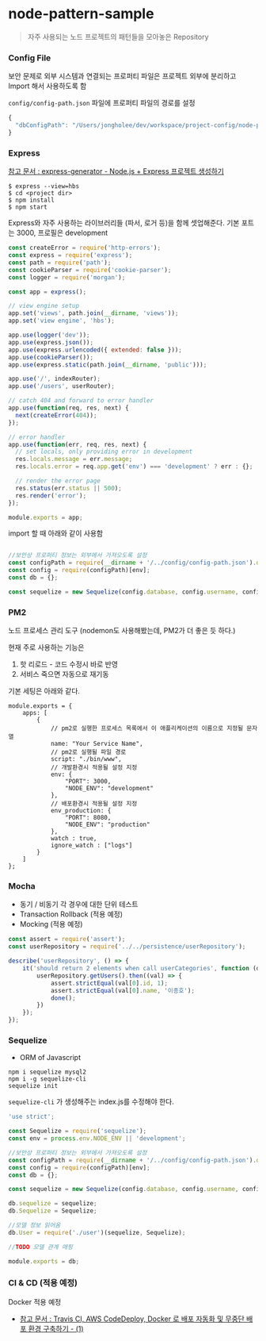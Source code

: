 # node-pattern-sample

> 자주 사용되는 노드 프로젝트의 패턴들을 모아놓은 Repository

### Config File
보안 문제로 외부 시스템과 연결되는 프로퍼티 파일은 프로젝트 외부에 분리하고 Import 해서 사용하도록 함

`config/config-path.json` 파일에 프로퍼티 파일의 경로를 설정
```javascript
{
  "dbConfigPath": "/Users/jongholee/dev/workspace/project-config/node-pattern-sample/config/config.json"
}
```

### Express

[참고 문서 : express-generator - Node.js + Express 프로젝트 생성하기](https://jistol.github.io/nodejs/2017/09/07/express-generator/)

```
$ express --view=hbs
$ cd <project dir>
$ npm install
$ npm start 
```

Express와 자주 사용하는 라이브러리들 (파서, 로거 등)을 함께 셋업해준다. 
기본 포트는 3000, 프로필은 development
 
```javascript
const createError = require('http-errors');
const express = require('express');
const path = require('path');
const cookieParser = require('cookie-parser');
const logger = require('morgan');

const app = express();

// view engine setup
app.set('views', path.join(__dirname, 'views'));
app.set('view engine', 'hbs');

app.use(logger('dev'));
app.use(express.json());
app.use(express.urlencoded({ extended: false }));
app.use(cookieParser());
app.use(express.static(path.join(__dirname, 'public')));

app.use('/', indexRouter);
app.use('/users', userRouter);

// catch 404 and forward to error handler
app.use(function(req, res, next) {
  next(createError(404));
});

// error handler
app.use(function(err, req, res, next) {
  // set locals, only providing error in development
  res.locals.message = err.message;
  res.locals.error = req.app.get('env') === 'development' ? err : {};

  // render the error page
  res.status(err.status || 500);
  res.render('error');
});

module.exports = app;

```


import 할 때 아래와 같이 사용함
```javascript

//보안상 프로퍼티 정보는 외부에서 가져오도록 설정
const configPath = require(__dirname + '/../config/config-path.json').dbConfigPath;
const config = require(configPath)[env];
const db = {};

const sequelize = new Sequelize(config.database, config.username, config.password, config);

```


### PM2
노드 프로세스 관리 도구 (nodemon도 사용해봤는데, PM2가 더 좋은 듯 하다.)

현재 주로 사용하는 기능은 

1. 핫 리로드 - 코드 수정시 바로 반영
2. 서비스 죽으면 자동으로 재기동

기본 세팅은 아래와 같다.
```
module.exports = {
    apps: [
        {
            // pm2로 실행한 프로세스 목록에서 이 애플리케이션의 이름으로 지정될 문자열
            name: "Your Service Name",
            // pm2로 실행될 파일 경로
            script: "./bin/www",
            // 개발환경시 적용될 설정 지정
            env: {
                "PORT": 3000,
                "NODE_ENV": "development"
            },
            // 배포환경시 적용될 설정 지정
            env_production: {
                "PORT": 8080,
                "NODE_ENV": "production"
            },
            watch : true,
            ignore_watch : ["logs"]
        }
    ]
};
```
### Mocha

- 동기 / 비동기 각 경우에 대한 단위 테스트
- Transaction Rollback (적용 예정)
- Mocking (적용 예정)

```javascript
const assert = require('assert');
const userRepository = require('../../persistence/userRepository');

describe('userRepository', () => {
    it('should return 2 elements when call userCategories', function (done) {
        userRepository.getUsers().then((val) => {
            assert.strictEqual(val[0].id, 1);
            assert.strictEqual(val[0].name, '이종호');
            done();
        })
    });
});
```

### Sequelize

- ORM of Javascript

```
npm i sequelize mysql2
npm i -g sequelize-cli
sequelize init
```

`sequelize-cli` 가 생성해주는 index.js를 수정해야 한다.

```javascript
'use strict';

const Sequelize = require('sequelize');
const env = process.env.NODE_ENV || 'development';

//보안상 프로퍼티 정보는 외부에서 가져오도록 설정
const configPath = require(__dirname + '/../config/config-path.json').dbConfigPath;
const config = require(configPath)[env];
const db = {};

const sequelize = new Sequelize(config.database, config.username, config.password, config);

db.sequelize = sequelize;
db.Sequelize = Sequelize;

//모델 정보 읽어옴
db.User = require('./user')(sequelize, Sequelize);

//TODO 모델 관계 매핑

module.exports = db;

```



### CI & CD (적용 예정)

Docker 적용 예정

- [참고 문서 : Travis CI, AWS CodeDeploy, Docker 로 배포 자동화 및 무중단 배포 환경 구축하기 - (1)](https://velog.io/@jeff0720/Travis-CI-AWS-CodeDeploy-Docker-%EB%A1%9C-%EB%B0%B0%ED%8F%AC-%EC%9E%90%EB%8F%99%ED%99%94-%EB%B0%8F-%EB%AC%B4%EC%A4%91%EB%8B%A8-%EB%B0%B0%ED%8F%AC-%ED%99%98%EA%B2%BD-%EA%B5%AC%EC%B6%95%ED%95%98%EA%B8%B0) 